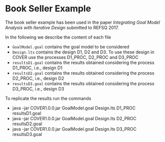 # Book Seller Example

The book seller example has been used in the paper *Integrating Goal Model Analysis with Iterative Design* submitted to REFSQ 2017.

In the following we describe the content of each file

- ```GoalModel.goal``` contains the goal model to be considered
- ```Design.lts``` contains the design D1, D2 and D3. To use these design in COVER use the processes D1_PROC, D2_PROC and D3_PROC
- ```resultsD1.goal``` contains the results obtained considering the process D1_PROC, i.e., design D1
- ```resultsD2.goal``` contains the results obtained considering the process D2_PROC, i.e., design D2
- ```resultsD3.goal``` contains the results obtained considering the process D3_PROC, i.e., design D3


To replicate the results run the commands

- java -jar COVER1.0.0.jar GoalModel.goal Design.lts D1_PROC resultsD1.goal
- java -jar COVER1.0.0.jar GoalModel.goal Design.lts D2_PROC resultsD2.goal
- java -jar COVER1.0.0.jar GoalModel.goal Design.lts D3_PROC resultsD3.goal
